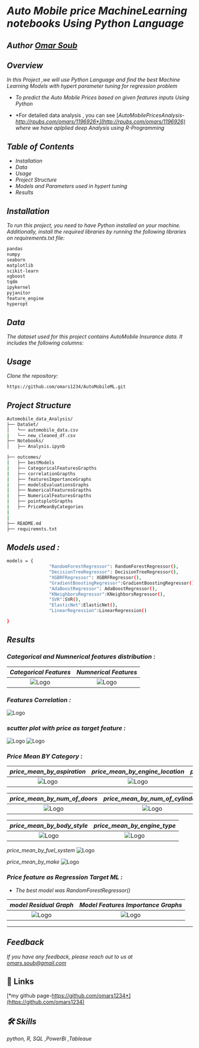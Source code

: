  
# *Auto Mobile price MachineLearning notebooks Using Python Language*

## *Author  [Omar Soub](https://github.com/omars1234)*

## *Overview*


*In this Project ,we will use Python Language and find the best Machine Learning Models with hypert parameter tuning for regression problem*

* *To predict the Auto Mobile Prices based on given features inputs Using Python*

* *For detailed data analysis , you can see [*AutoMobilePricesAnalysis-http://rpubs.com/omars/1196926*](http://rpubs.com/omars/1196926) where we have aplplied deep Analysis using R-Programming*



## *Table of Contents*

*  *Installation*  
*  *Data*  
*  *Usage*  
*  *Project Structure*  
*  *Models and Parameters used in hypert tuning*  
*  *Results*  

## *Installation*  
*To run this project, you need to have Python installed on your machine. Additionally, install the required libraries by running the following libraries on requirements.txt file:*

```bash
pandas
numpy
seaborn
matplotlib
scikit-learn
xgboost
tqdm
ipykernel
pyjanitor
feature_engine
hyperopt
```
## *Data*  
*The dataset used for this project contains AutoMobile Insurance data. It includes the following columns:*



## *Usage*

*Clone the repository:*


```bash
https://github.com/omars1234/AutoMobileML.git
```

## *Project Structure*

```bash
Automobile_data_Analysis/
├── DataSet/
│   └── automobile_data.csv
|   └── new_cleaned_df.csv   
├── Notebooks/
│   ├── Analysis.ipynb

├── outcomes/
|   ├── bestModels
|   ├── CategoricalFeaturesGrapths
|   ├── correlationGrapths
|   ├── featuresImportanceGraphs
|   ├── modelsEvaluationsGraphs
|   ├── NumericalFeaturesGrapths
|   ├── NumericalFeaturesGrapths
|   ├── pointsplotGrapths
|   ├── PriceMeanByCategories
|
|
├── README.md
├── requiremnts.txt
```

## *Models used :*  

```bash
models = {
                "RandomForestRegressor": RandomForestRegressor(),
                "DecisionTreeRegressor": DecisionTreeRegressor(),
                "XGBRFRegressor": XGBRFRegressor(),
                "GradientBoostingRegressor":GradientBoostingRegressor(),
                "AdaBoostRegressor": AdaBoostRegressor(),
                "KNeighborsRegressor":KNeighborsRegressor(),
                "SVR":SVR(),
                "ElasticNet":ElasticNet(),
                "LinearRegression":LinearRegression()

}
```

## *Results*

### *Categorical and Numnerical features distribution :*

*Categorical Features*             |  *Numnerical Features*
:-------------------------:|:-------------------------:
 ![Logo](outcomes\CategoricalFeaturesGrapths\plot_Categorical_Features.png)  |   ![Logo](outcomes\NumericalFeaturesGrapths\plot_Numerical_Features.png)

### *Features Correlation :*
![Logo](outcomes\correlationGrapths\plot_correlation_Features.png)

### *scutter plot with price as target feature :*
![Logo](outcomes\pointsplotGrapths\plot_pointsplot1_Features.png)
![Logo](outcomes\pointsplotGrapths\plot_pointsplot2_Features.png)

### *Price Mean BY Category :*

*price_mean_by_aspiration*     |  *price_mean_by_engine_location*  |  *price_mean_by_fuel_type*
:-------------------------:|:-------------------------:|:-------------------------:
 ![Logo](outcomes\PriceMeanByCategories\plot_price_mean_by_aspiration.png)  |   ![Logo](outcomes\PriceMeanByCategories\plot_price_mean_by_engine_location.png)  | ![Logo](outcomes\PriceMeanByCategories\plot_price_mean_by_fuel_type.png)


*price_mean_by_num_of_doors*     |  *price_mean_by_num_of_cylinders*  |  *price_mean_by_drive_wheels*
:-------------------------:|:-------------------------:|:-------------------------:
 ![Logo](outcomes\PriceMeanByCategories\plot_price_mean_by_num_of_doors.png)  |   ![Logo](outcomes/PriceMeanByCategories/plot_price_mean_by_num_of_cylinders.png)  | ![Logo](outcomes\PriceMeanByCategories\plot_price_mean_by_drive_wheels.png)

*price_mean_by_body_style* | *price_mean_by_engine_type* |
 :-------------------------:|:-------------------------:
 ![Logo](outcomes\PriceMeanByCategories\plot_price_mean_by_body_style.png) |  ![Logo](outcomes\PriceMeanByCategories\plot_price_mean_by_engine_type.png) 

*price_mean_by_fuel_system*
 ![Logo](outcomes\PriceMeanByCategories\plot_price_mean_by_fuel_system.png) 

*price_mean_by_make*
 ![Logo](outcomes\PriceMeanByCategories\plot_price_mean_by_make.png) 


### *Price feature as Regression Target ML :*

* *The best model was RandomForestRegressor()*


*model Residual Graph*     |  *Model Features Importance Graphs*
:-------------------------:|:-------------------------:
 ![Logo](outcomes\modelsEvaluationsGraphs\plot_BestModel_Residual.png)  |   ![Logo](outcomes\featuresImportanceGraphs\price_featureImportanc.png)

 ----------------------------------------

## *Feedback*

*If you have any feedback, please reach out to us at omars.soub@gmail.com*

## 🔗 Links

[*my github page-https://github.com/omars1234*](https://github.com/omars1234)

## *🛠 Skills*
*python, R, SQL ,PowerBi ,Tableaue*
